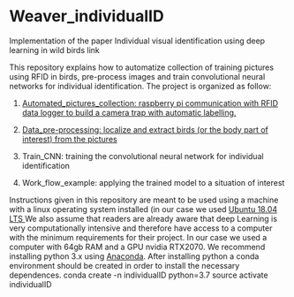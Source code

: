 # Weaver_individualID

Implementation of the paper Individual visual identification using deep learning in wild birds link

This repository explains how to automatize collection of training pictures using RFID in birds, pre-process images and train convolutional neural networks for individual identification.
The project is organized as follow:

1)	[Automated_pictures_collection: raspberry pi communication with RFID data logger to build a camera trap with automatic labelling.](https://github.com/AndreCFerreira/Weaver_individualID/tree/master/Automated_pictures_collection)

2)	[Data_pre-processing: localize and extract birds (or the body part of interest) from the pictures](https://github.com/AndreCFerreira/Weaver_individualID/tree/master/Data_pre-processing)

3)	Train_CNN: training the convolutional neural network for individual identification

4)	Work_flow_example: applying the trained model to a situation of interest

Instructions given in this repository are meant to be used using a machine with a linux operating system installed (in our case we used [Ubuntu 18.04 LTS ](https://ubuntu.com/download/desktop) 
We also assume that readers are already aware that deep Learning is very computationally intensive and therefore have access to a computer with the minimum requirements for their project. In our case we used a computer with 64gb RAM and a GPU nvidia RTX2070. 
We recommend installing python 3.x using [Anaconda](https://www.anaconda.com/distribution/). After installing python a conda environment should be created in order to install the necessary dependences.
conda create -n individualID python=3.7
source activate individualID
